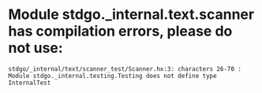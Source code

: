 # Module stdgo._internal.text.scanner has compilation errors, please do not use:
```
stdgo/_internal/text/scanner_test/Scanner.hx:3: characters 26-70 : Module stdgo._internal.testing.Testing does not define type InternalTest

```

